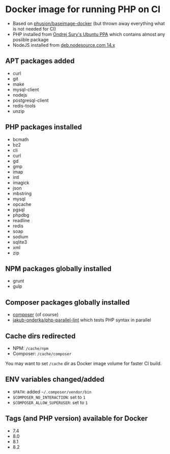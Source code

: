# Docker image for running PHP on CI

 * Based on [phusion/baseimage-docker](https://github.com/phusion/baseimage-docker) (but thrown away everything what is not needed for CI)
 * PHP installed from [Ondrej Sury's Ubuntu PPA](https://launchpad.net/~ondrej/+archive/ubuntu/php) which contains almost any posiible package
 * NodeJS installed from [deb.nodesource.com 14.x](https://deb.nodesource.com/node_14.x)

## APT packages added

 * curl
 * git
 * make
 * mysql-client
 * nodejs
 * postgresql-client
 * redis-tools
 * unzip

## PHP packages installed

 * bcmath
 * bz2
 * cli
 * curl
 * gd
 * gmp
 * imap
 * intl
 * imagick
 * json
 * mbstring
 * mysql
 * opcache
 * pgsql
 * phpdbg
 * readline
 * redis
 * soap
 * sodium
 * sqlite3
 * xml
 * zip

## NPM packages globally installed

 * grunt
 * gulp

## Composer packages globally installed

 * [composer](https://getcomposer.org/) (of course)
 * [jakub-onderka/php-parallel-lint](https://github.com/JakubOnderka/PHP-Parallel-Lint) which tests PHP syntax in parallel

## Cache dirs redirected

 * NPM: `/cache/npm`
 * Composer: `/cache/composer`

You may want to set `/cache` dir as Docker image volume for faster CI build.

## ENV variables changed/added

 * `$PATH`: added `~/.composer/vendor/bin`
 * `$COMPOSER_NO_INTERACTION`: set to `1`
 * `$COMPOSER_ALLOW_SUPERUSER`: set to `1`

## Tags (and PHP version) available for Docker

 * 7.4
 * 8.0
 * 8.1
 * 8.2
